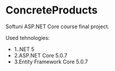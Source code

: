 # ConcreteProducts
Softuni ASP.NET Core course final project.

Used tehnologies:
<ul>
  <li>1..NET 5</li>
  <li>2.ASP.NET Core 5.0.7</li>
  <li>3.Entity Framework Core 5.0.7</li>
</ul>
